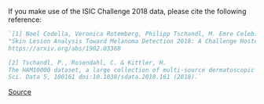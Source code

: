 If you make use of the ISIC Challenge 2018 data, please cite the following reference:

```bibtex
`[1] Noel Codella, Veronica Rotemberg, Philipp Tschandl, M. Emre Celebi, Stephen Dusza, David Gutman, Brian Helba, Aadi Kalloo, Konstantinos Liopyris, Michael Marchetti, Harald Kittler, Allan Halpern:
"Skin Lesion Analysis Toward Melanoma Detection 2018: A Challenge Hosted by the International Skin Imaging Collaboration (ISIC)", 2018;
https://arxiv.org/abs/1902.03368

[2] Tschandl, P., Rosendahl, C. & Kittler, H.
The HAM10000 dataset, a large collection of multi-source dermatoscopic images of common pigmented skin lesions.
Sci. Data 5, 180161 doi:10.1038/sdata.2018.161 (2018).`
```

[Source](https://challenge.isic-archive.com/data/#2018)
